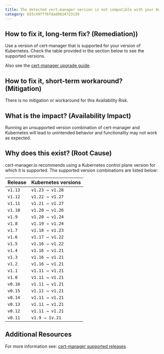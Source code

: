 ```yaml
---
title: The detected cert-manager version is not compatible with your Kubernetes version
category: 655c49ff76fdad0024723139
---
```


## How to fix it, long-term fix? (Remediation))

Use a version of cert-manager that is supported for your version of Kubernetes. Check the table provided in the section below to see the supported versions.

Also see the [cert-manager upgrade guide](https://cert-manager.io/docs/installation/upgrading/).

## How to fix it, short-term workaround? (Mitigation)

There is no mitigation or workaround for this Availability Risk.

## What is the impact? (Availability Impact)

Running an unsupported version combination of cert-manager and Kubernetes will lead to unintended behavior and functionality may not work as expected. 

## Why does this exist? (Root Cause)

cert-manager.io recommends using a Kubernetes control plane version for which it is supported. The supported version combinations are listed below:

| Release | Kubernetes versions |
| :------ | :------------------ |
| `v1.13` | `v1.23 → v1.28`     |
| `v1.12` | `v1.22 → v1.27`     |
| `v1.11` | `v1.21 → v1.27`     |
| `v1.10` | `v1.20 → v1.26`     |
| `v1.9`  | `v1.20 → v1.24`     |
| `v1.8`  | `v1.19 → v1.24`     |
| `v1.7`  | `v1.18 → v1.23`     |
| `v1.6`  | `v1.17 → v1.22`     |
| `v1.5`  | `v1.16 → v1.22`     |
| `v1.4`  | `v1.16 → v1.21`     |
| `v1.3`  | `v1.16 → v1.21`     |
| `v1.2`  | `v1.16 → v1.21`     |
| `v1.1`  | `v1.11 → v1.21`     |
| `v1.0`  | `v1.11 → v1.21`     |
| `v0.16` | `v1.11 → v1.21`     |
| `v0.15` | `v1.11 → v1.21`     |
| `v0.14` | `v1.11 → v1.21`     |
| `v0.13` | `v1.11 → v1.21`     |
| `v0.12` | `v1.11 → v1.21`     |
| `v0.11` | `v1.9 → 1v.21`      |

## Additional Resources

For more information see: [cert-manager supported releases](https://cert-manager.io/docs/installation/supported-releases/)